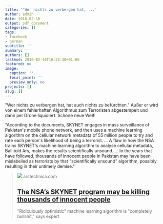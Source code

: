 ```yaml
---
title: '"Wer nichts zu verbergen hat, ...'
author: admin
date: 2016-02-16
output: pdf_document
categories: []
tags:
- facebook
- german
subtitle: ''
summary: ''
authors: []
lastmod: 2016-02-16T16:23:30+01:00
featured: no
image:
  caption: ''
  focal_point: ''
  preview_only: no
projects: []
slug: []
---
```

"Wer nichts zu verbergen hat, hat auch nichts zu befürchten." 
Außer er wird von einem fehlerhaften Algorithmus zum Terroristen abgestempelt und dann per Drone liquidiert. Schöne neue Welt!

"According to the documents, SKYNET engages in mass surveillance of Pakistan's mobile phone network, and then uses a machine learning algorithm on the cellular network metadata of 55 million people to try and rate each person's likelihood of being a terrorist.
...
A flaw in how the NSA trains SKYNET's machine learning algorithm to analyse cellular metadata, Ball told Ars, makes the results scientifically unsound.
...
In the years that have followed, thousands of innocent people in Pakistan may have been mislabelled as terrorists by that "scientifically unsound" algorithm, possibly resulting in their untimely demise."
> [![](https://cdn.arstechnica.net/wp-content/uploads/2016/02/drone-on-tarmac-640x215.jpg)](http://arstechnica.co.uk/security/2016/02/the-nsas-skynet-program-may-be-killing-thousands-of-innocent-people/)
> arstechnica.com
> ## [The NSA’s SKYNET program may be killing thousands of innocent people](http://arstechnica.co.uk/security/2016/02/the-nsas-skynet-program-may-be-killing-thousands-of-innocent-people/)
>
>"Ridiculously optimistic" machine learning algorithm is "completely bullshit," says expert.

